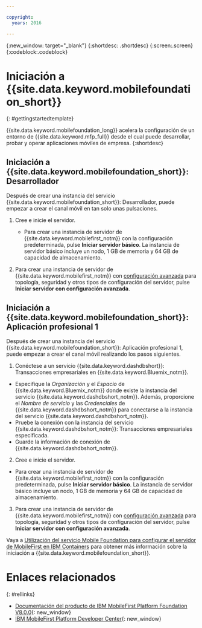 ```yaml
---

copyright:
  years: 2016

---
```


{:new_window: target="_blank"}
{:shortdesc: .shortdesc}
{:screen:.screen}
{:codeblock:.codeblock}

# Iniciación a {{site.data.keyword.mobilefoundation_short}}

{: #gettingstartedtemplate}

{{site.data.keyword.mobilefoundation_long}} acelera la configuración de un entorno de
{{site.data.keyword.mfp_full}} desde el cual puede desarrollar, probar y operar aplicaciones móviles de empresa.
{:shortdesc}

## Iniciación a {{site.data.keyword.mobilefoundation_short}}: Desarrollador

Después de crear una instancia del servicio {{site.data.keyword.mobilefoundation_short}}: Desarrollador, puede empezar a crear el canal móvil en tan solo unas pulsaciones. 

1.	Cree e inicie el servidor.
	*	Para crear una instancia de servidor de {{site.data.keyword.mobilefirst_notm}} con la configuración predeterminada, pulse
**Iniciar servidor básico**.
		La instancia de servidor básico incluye un nodo, 1 GB de memoria y 64 GB de capacidad de almacenamiento.

2.	Para crear una instancia de servidor de {{site.data.keyword.mobilefirst_notm}} con [configuración avanzada](c_using_mfs_p1.html#using_mfs_advanced_p1) para topología, seguridad y otros tipos de configuración del servidor, pulse **Iniciar servidor con configuración avanzada**. 

## Iniciación a {{site.data.keyword.mobilefoundation_short}}: Aplicación profesional 1

Después de crear una instancia del servicio {{site.data.keyword.mobilefoundation_short}}: Aplicación profesional 1, puede empezar a crear el canal móvil realizando los pasos siguientes. 

1.  Conéctese a un servicio {{site.data.keyword.dashdbshort}}: Transacciones empresariales en
{{site.data.keyword.Bluemix_notm}}. 
  * Especifique la *Organización* y el *Espacio* de {{site.data.keyword.Bluemix_notm}} donde existe la instancia del servicio {{site.data.keyword.dashdbshort_notm}}. Además, proporcione el *Nombre de servicio* y las *Credenciales* de {{site.data.keyword.dashdbshort_notm}} para conectarse a la instancia del servicio {{site.data.keyword.dashdbshort_notm}}. 
  * Pruebe la conexión con la instancia del servicio {{site.data.keyword.dashdbshort_notm}}: Transacciones empresariales especificada. 
  * Guarde la información de conexión de {{site.data.keyword.dashdbshort_notm}}. 

2.  Cree e inicie el servidor.
  * Para crear una instancia de servidor de {{site.data.keyword.mobilefirst_notm}} con la configuración predeterminada, pulse
**Iniciar servidor básico**.
		La instancia de servidor básico incluye un nodo, 1 GB de memoria y 64 GB de capacidad de almacenamiento.

3.  Para crear una instancia de servidor de {{site.data.keyword.mobilefirst_notm}} con [configuración avanzada](c_using_mfs_p2.html#using_mfs_advanced_p2) para topología, seguridad y otros tipos de configuración del servidor, pulse **Iniciar servidor con configuración avanzada**. 

Vaya a [Utilización del servicio Mobile Foundation para configurar el servidor de MobileFirst en IBM Containers](https://mobilefirstplatform.ibmcloud.com/tutorials/en/foundation/8.0/ibm-containers/using-mobile-foundation/) para obtener más información sobre la iniciación a
{{site.data.keyword.mobilefoundation_short}}. 

# Enlaces relacionados
{: #rellinks}

*	[Documentación del producto de IBM MobileFirst Platform Foundation V8.0.0](https://www.ibm.com/support/knowledgecenter/SSHS8R_8.0.0/wl_welcome.html){: new_window}
*	[IBM MobileFirst Platform Developer Center](https://mobilefirstplatform.ibmcloud.com){: new_window}
